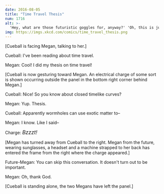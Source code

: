 ```yaml
---
date: 2016-08-05
title: "Time Travel Thesis"
num: 1716
alt: >-
  'Hey, what are those futuristic goggles for, anyway?' 'Oh, this is just a broken Google Glass. It was 2010's night at the club.'
img: https://imgs.xkcd.com/comics/time_travel_thesis.png
---
```

[Cueball is facing Megan, talking to her.]

Cueball: I've been reading about time travel.

Megan: Cool! I did my thesis on time travel!

[Cueball is now gesturing toward Megan. An electrical charge of some sort is shown occurring outside the panel in the bottom right corner behind Megan.]

Cueball: Nice! So you know about closed timelike curves?

Megan: Yup. Thesis.

Cueball: Apparently wormholes can use exotic matter to–

Megan: I know. Like I said–

Charge: <big>*Bzzzt!*</big>

[Megan has turned away from Cueball to the right. Megan from the future, wearing sunglasses, a headset and a machine strapped to her back has entered the frame from the right where the charge appeared.]

Future-Megan: You can skip this conversation. It doesn't turn out to be important.

Megan: Oh, thank God.

[Cueball is standing alone, the two Megans have left the panel.]